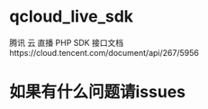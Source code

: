 # qcloud_live_sdk
腾讯 云  直播 PHP SDK  接口文档https://cloud.tencent.com/document/api/267/5956
# 如果有什么问题请issues
